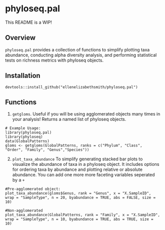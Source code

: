 # phyloseq.pal

This README is a WIP!

## Overview

`phyloseq.pal` provides a collection of functions to simplify plotting taxa abundance, conducting alpha diversity analysis, and performing statistical tests on richness metrics with phyloseq objects.

## Installation

```         
devtools::install_github("ellenelizabethsmith/phyloseq.pal")
```

## Functions

1.  `getgloms`. Useful if you will be using agglomerated objects many times in your analysis! Returns a named list of phyloseq objects.

```         
# Example Usage:
library(phyloseq.pal)
library(phyloseq)
data(GlobalPatterns)
gloms <- getgloms(GlobalPatterns, ranks = c("Phylum", "Class", "Order", "Family", "Genus","Species")) 
```

2.  `plot_taxa_abundance` To simplify generating stacked bar plots to visualize the abundance of taxa in a phyloseq object. It includes options for ordering taxa by abundance and plotting relative or absolute abundance. You can add one more more faceting variables seperated by a `+`

```         
#Pre-agglomerated object:
plot_taxa_abundance(gloms$Genus, rank = "Genus", x = "X.SampleID", wrap = "SampleType", n = 20, byabundance = TRUE, abs = FALSE, size = 10)

#Non-agglomerated
plot_taxa_abundance(GlobalPatterns, rank = "Family", x = "X.SampleID", wrap = "SampleType", n = 10, byabundance = TRUE, abs = TRUE, size = 10)
```
